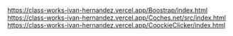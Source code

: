 https://class-works-ivan-hernandez.vercel.app/Boostrap/index.html
https://class-works-ivan-hernandez.vercel.app/Coches.net/src/index.html
https://class-works-ivan-hernandez.vercel.app/CoockieClicker/index.html
